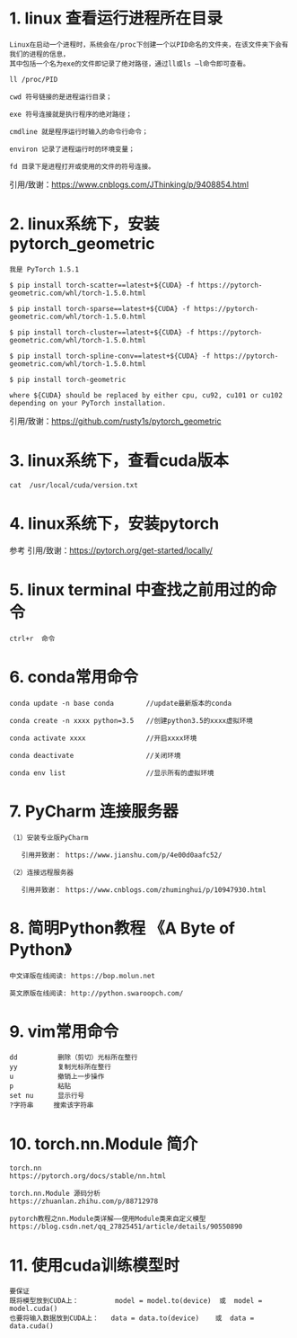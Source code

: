 # 1. linux 查看运行进程所在目录

    Linux在启动一个进程时，系统会在/proc下创建一个以PID命名的文件夹，在该文件夹下会有我们的进程的信息，
    其中包括一个名为exe的文件即记录了绝对路径，通过ll或ls –l命令即可查看。

    ll /proc/PID
    
    cwd 符号链接的是进程运行目录；
    
    exe 符号连接就是执行程序的绝对路径；
    
    cmdline 就是程序运行时输入的命令行命令；
    
    environ 记录了进程运行时的环境变量； 
    
    fd 目录下是进程打开或使用的文件的符号连接。

  引用/致谢：https://www.cnblogs.com/JThinking/p/9408854.html

# 2. linux系统下，安装pytorch_geometric

    我是 PyTorch 1.5.1

    $ pip install torch-scatter==latest+${CUDA} -f https://pytorch-geometric.com/whl/torch-1.5.0.html

    $ pip install torch-sparse==latest+${CUDA} -f https://pytorch-geometric.com/whl/torch-1.5.0.html

    $ pip install torch-cluster==latest+${CUDA} -f https://pytorch-geometric.com/whl/torch-1.5.0.html

    $ pip install torch-spline-conv==latest+${CUDA} -f https://pytorch-geometric.com/whl/torch-1.5.0.html

    $ pip install torch-geometric

    where ${CUDA} should be replaced by either cpu, cu92, cu101 or cu102 depending on your PyTorch installation.

  引用/致谢：https://github.com/rusty1s/pytorch_geometric

# 3. linux系统下，查看cuda版本

    cat  /usr/local/cuda/version.txt

# 4. linux系统下，安装pytorch

参考 引用/致谢：https://pytorch.org/get-started/locally/

# 5. linux terminal 中查找之前用过的命令

    ctrl+r  命令

# 6. conda常用命令

    conda update -n base conda        //update最新版本的conda

    conda create -n xxxx python=3.5   //创建python3.5的xxxx虚拟环境

    conda activate xxxx               //开启xxxx环境

    conda deactivate                  //关闭环境

    conda env list                    //显示所有的虚拟环境

# 7. PyCharm 连接服务器

    （1）安装专业版PyCharm

       引用并致谢： https://www.jianshu.com/p/4e00d0aafc52/ 

    （2）连接远程服务器

       引用并致谢： https://www.cnblogs.com/zhuminghui/p/10947930.html 

# 8. 简明Python教程 《A Byte of Python》
    中文译版在线阅读: https://bop.molun.net
    
    英文原版在线阅读: http://python.swaroopch.com/

# 9. vim常用命令
    dd          删除（剪切）光标所在整行
    yy          复制光标所在整行
    u           撤销上一步操作
    p           粘贴
    set nu      显示行号
    ?字符串     搜索该字符串
    
# 10. torch.nn.Module 简介
    torch.nn  
    https://pytorch.org/docs/stable/nn.html
    
    torch.nn.Module 源码分析  
    https://zhuanlan.zhihu.com/p/88712978
    
    pytorch教程之nn.Module类详解——使用Module类来自定义模型  
    https://blog.csdn.net/qq_27825451/article/details/90550890
    
# 11. 使用cuda训练模型时
    要保证
    既将模型放到CUDA上：         model = model.to(device)  或  model = model.cuda()
    也要将输入数据放到CUDA上：   data = data.to(device)    或  data = data.cuda()
    
